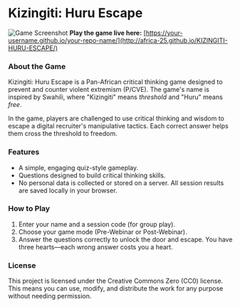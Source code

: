# Kizingiti: Huru Escape

![Game Screenshot](https://raw.githubusercontent.com/your-username/your-repo-name/main/screenshot.png) **Play the game live here:** [https://your-username.github.io/your-repo-name/](http://africa-25.github.io/KIZINGITI-HURU-ESCAPE/)

### About the Game
Kizingiti: Huru Escape is a Pan-African critical thinking game designed to prevent and counter violent extremism (P/CVE). The game's name is inspired by Swahili, where "Kizingiti" means *threshold* and "Huru" means *free*.

In the game, players are challenged to use critical thinking and wisdom to escape a digital recruiter's manipulative tactics. Each correct answer helps them cross the threshold to freedom.

### Features
- A simple, engaging quiz-style gameplay.
- Questions designed to build critical thinking skills.
- No personal data is collected or stored on a server. All session results are saved locally in your browser.

### How to Play
1. Enter your name and a session code (for group play).
2. Choose your game mode (Pre-Webinar or Post-Webinar).
3. Answer the questions correctly to unlock the door and escape. You have three hearts—each wrong answer costs you a heart.

### License
This project is licensed under the Creative Commons Zero (CC0) license. This means you can use, modify, and distribute the work for any purpose without needing permission.
